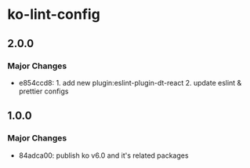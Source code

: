 # ko-lint-config

## 2.0.0

### Major Changes

- e854ccd8: 1. add new plugin:eslint-plugin-dt-react
  2. update eslint & prettier configs

## 1.0.0

### Major Changes

- 84adca00: publish ko v6.0 and it's related packages
